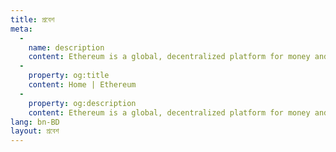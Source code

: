 ```yaml
---
title: প্রবেশ
meta:
  - 
    name: description
    content: Ethereum is a global, decentralized platform for money and new kinds of applications. On Ethereum, you can write code that controls money, and build applications accessible anywhere in the world.
  - 
    property: og:title
    content: Home | Ethereum
  - 
    property: og:description
    content: Ethereum is a global, decentralized platform for money and new kinds of applications. On Ethereum, you can write code that controls money, and build applications accessible anywhere in the world.
lang: bn-BD
layout: প্রবেশ
---
```


<HomePage/>